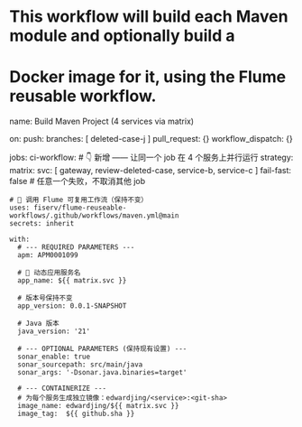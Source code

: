 # This workflow will build each Maven module and optionally build a
# Docker image for it, using the Flume reusable workflow.

name: Build Maven Project (4 services via matrix)

on:
  push:
    branches: [ deleted-case-j ]
  pull_request: {}
  workflow_dispatch: {}

jobs:
  ci-workflow:
    # 👇 新增 —— 让同一个 job 在 4 个服务上并行运行
    strategy:
      matrix:
        svc: [ gateway, review-deleted-case, service-b, service-c ]
      fail-fast: false  # 任意一个失败，不取消其他 job

    # 🔗 调用 Flume 可复用工作流（保持不变）
    uses: fiserv/flume-reuseable-workflows/.github/workflows/maven.yml@main
    secrets: inherit

    with:
      # --- REQUIRED PARAMETERS ---
      apm: APM0001099

      # 🔄 动态应用服务名
      app_name: ${{ matrix.svc }}

      # 版本号保持不变
      app_version: 0.0.1-SNAPSHOT

      # Java 版本
      java_version: '21'

      # --- OPTIONAL PARAMETERS (保持现有设置) ---
      sonar_enable: true
      sonar_sourcepath: src/main/java
      sonar_args: '-Dsonar.java.binaries=target'

      # --- CONTAINERIZE ---
      # 为每个服务生成独立镜像：edwardjing/<service>:<git-sha>
      image_name: edwardjing/${{ matrix.svc }}
      image_tag:  ${{ github.sha }}
